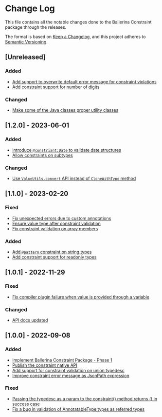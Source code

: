 # Change Log
This file contains all the notable changes done to the Ballerina Constraint package through the releases.

The format is based on [Keep a Changelog](https://keepachangelog.com/en/1.0.0/), and this project adheres to [Semantic Versioning](https://semver.org/spec/v2.0.0.html).

## [Unreleased]

### Added
- [Add support to overwrite default error message for constraint violations](https://github.com/ballerina-platform/ballerina-standard-library/issues/3211)
- [Add constraint support for number of digits](https://github.com/ballerina-platform/ballerina-standard-library/issues/5081)

### Changed
- [Make some of the Java classes proper utility classes](https://github.com/ballerina-platform/ballerina-standard-library/issues/4929)

## [1.2.0] - 2023-06-01

### Added

- [Introduce `@constriant:Date` to validate date structures](https://github.com/ballerina-platform/ballerina-standard-library/issues/3960)
- [Allow constraints on subtypes](https://github.com/ballerina-platform/ballerina-standard-library/issues/4349)

### Changed
- [Use `ValueUtils.convert` API instead of `CloneWithType` method](https://github.com/ballerina-platform/ballerina-standard-library/issues/3933)

## [1.1.0] - 2023-02-20

### Fixed
- [Fix unexpected errors due to custom annotations](https://github.com/ballerina-platform/ballerina-standard-library/issues/3817)
- [Ensure value type after constraint validation](https://github.com/ballerina-platform/ballerina-standard-library/issues/3976)
- [Fix constraint validation on array members](https://github.com/ballerina-platform/ballerina-standard-library/issues/3974)

### Added
- [Add `@pattern` constraint on string types](https://github.com/ballerina-platform/ballerina-standard-library/issues/3179)
- [Add constraint support for readonly types](https://github.com/ballerina-platform/ballerina-standard-library/issues/3742)

## [1.0.1] - 2022-11-29

### Fixed
- [Fix compiler plugin failure when value is provided through a variable](https://github.com/ballerina-platform/ballerina-standard-library/issues/3580)

### Changed
- [API docs updated](https://github.com/ballerina-platform/ballerina-standard-library/issues/3463)

## [1.0.0] - 2022-09-08

### Added
- [Implement Ballerina Constraint Package - Phase 1](https://github.com/ballerina-platform/ballerina-standard-library/issues/2861)
- [Publish the constraint native API](https://github.com/ballerina-platform/ballerina-standard-library/issues/3109)
- [Add support for constraint validation on union typedesc](https://github.com/ballerina-platform/ballerina-standard-library/issues/3130)
- [Improve constraint error message as JsonPath expression](https://github.com/ballerina-platform/ballerina-standard-library/issues/3143)

### Fixed
- [Passing the typedesc as a param to the constraint() method returns () in success case ](https://github.com/ballerina-platform/ballerina-standard-library/issues/3107)
- [Fix a bug in validation of AnnotatableType types as referred types](https://github.com/ballerina-platform/ballerina-standard-library/issues/3113)
